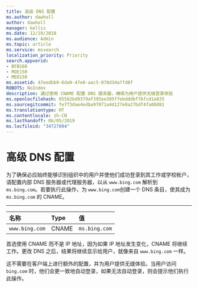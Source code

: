 ```yaml
---
title: 高级 DNS 配置
ms.author: dawholl
author: dawholl
manager: kellis
ms.date: 12/19/2018
ms.audience: Admin
ms.topic: article
ms.service: mssearch
localization_priority: Priority
search.appverid:
- BFB160
- MOE150
- MED150
ms.assetid: 47eedbb9-6da9-47e0-aac5-078d34a7fd8f
ROBOTS: NoIndex
description: 通过使用 CNAME 配置 DNS 服务器，确保为用户提供无缝登录体验
ms.openlocfilehash: 05562bd9379af395ee305ffebdddbf7bfcd1e835
ms.sourcegitcommit: fe7f3dae4edba97071a4d127e8a27bdf4fa00d81
ms.translationtype: HT
ms.contentlocale: zh-CN
ms.lasthandoff: 06/05/2019
ms.locfileid: "34727894"
---
```

# <a name="advanced-dns-configuration"></a>高级 DNS 配置


为了确保必应始终能够识别组织中的用户并使他们成功登录到其工作或学校帐户，请配置内部 DNS 服务器或代理服务器，以从 `www.bing.com` 解析到 `ms.bing.com`。若要执行此操作，为 `www.bing.com`创建一个 DNS 条目，使其成为 `ms.bing.com` 的 CNAME。
  
****

|**名称**|**Type**|**值**|
|:-----|:-----|:-----|
|`www.bing.com`  <br/> |CNAME  <br/> |`ms.bing.com`  <br/> |
   
首选使用 CNAME 而不是 IP 地址，因为如果 IP 地址发生变化，CNAME 将继续工作。更改 DNS 之后，结果将继续显示给用户，就像来自 `www.bing.com` 一样。 
  
这不需要在客户端上进行额外的配置，并为用户提供无缝体验。当用户访问 `bing.com` 时，他们会更一致地自动登录，如果无法自动登录，则会提示他们执行此操作。
